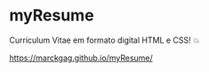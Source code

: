 # myResume
Curriculum Vitae em formato digital HTML e CSS! 💥

<span title="Confere ai!"><a href="https://marckgag.github.io/myResume/" target="_blank">https://marckgag.github.io/myResume/</a></span>
